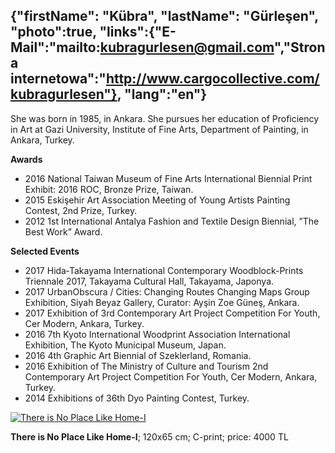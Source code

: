 {"firstName": "Kübra",
"lastName": "Gürleşen",
"photo":true,
"links":{"E-Mail":"mailto:kubragurlesen@gmail.com","Strona internetowa":"http://www.cargocollective.com/kubragurlesen"},
"lang":"en"}
---
She was born in 1985, in Ankara. She pursues her education of Proficiency in Art at Gazi University, Institute of Fine Arts, Department of Painting, in Ankara, Turkey.

__Awards__
* 2016 National Taiwan Museum of Fine Arts International Biennial Print Exhibit: 2016 ROC, Bronze Prize, Taiwan.
* 2015 Eskişehir Art Association Meeting of Young Artists Painting Contest, 2nd Prize, Turkey.
* 2012 1st International Antalya Fashion and Textile Design Biennial, ”The Best Work” Award.

__Selected Events__
* 2017 Hida‐Takayama International Contemporary Woodblock-Prints Triennale 2017, Takayama Cultural Hall, Takayama, Japonya.
* 2017 UrbanObscura / Cities: Changing Routes Changing Maps Group Exhibition, Siyah Beyaz Gallery, Curator: Ayşin Zoe Güneş, Ankara.
* 2017 Exhibition of 3rd Contemporary Art Project Competition For Youth, Cer Modern, Ankara, Turkey.
* 2016 7th Kyoto International Woodprint Association International Exhibition, The Kyoto Municipal Museum, Japan.
* 2016 4th Graphic Art Biennial of Szeklerland, Romania.
* 2016 Exhibition of The Ministry of Culture and Tourism 2nd Contemporary Art Project Competition For Youth, Cer Modern, Ankara, Turkey.
* 2014 Exhibitions of 36th Dyo Painting Contest, Turkey.

[![There is No Place Like Home-I](img/image_1.jpg)](img/image_1.jpg)

__There is No Place Like Home-I__; 120x65 cm; C-print; price: 4000 TL